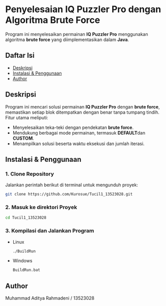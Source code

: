 # Penyelesaian IQ Puzzler Pro dengan Algoritma Brute Force

Program ini menyelesaikan permainan **IQ Puzzler Pro** menggunakan algoritma **brute force** yang diimplementasikan dalam **Java**.

## Daftar Isi
- [Deskripsi](#deskripsi)
- [Instalasi & Penggunaan](#instalasi--penggunaan)
- [Author](#author)

## Deskripsi
Program ini mencari solusi permainan **IQ Puzzler Pro** dengan **brute force**, memastikan setiap blok ditempatkan dengan benar tanpa tumpang tindih. Fitur utama meliputi:
- Menyelesaikan teka-teki dengan pendekatan **brute force**.
- Mendukung berbagai mode permainan, termasuk **DEFAULT**dan **CUSTOM**.
- Menampilkan solusi beserta waktu eksekusi dan jumlah iterasi.

## Instalasi & Penggunaan

### 1. Clone Repository
Jalankan perintah berikut di terminal untuk mengunduh proyek:
```bash
git clone https://github.com/Kurosue/Tucil1_13523028.git
```
### 2. Masuk ke direktori Proyek
```bash
cd Tucil1_13523028
```
### 3. Kompilasi dan Jalankan Program
- Linux
  ```bash
  ./BuildRun
  ```
- Windows
  ```bash
  BuildRun.bat
  ```
## Author
Muhammad Aditya Rahmadeni / 13523028
